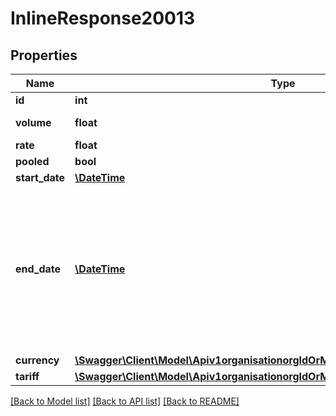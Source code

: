 # InlineResponse20013

## Properties
Name | Type | Description | Notes
------------ | ------------- | ------------- | -------------
**id** | **int** |  | [optional] 
**volume** | **float** | The volume in MB | [optional] 
**rate** | **float** |  | [optional] 
**pooled** | **bool** |  | [optional] 
**start_date** | [**\DateTime**](\DateTime.md) |  | [optional] 
**end_date** | [**\DateTime**](\DateTime.md) | End date will be omitted in the response, if it has been set to null. This means the inclusive volume will run infinitely. | [optional] 
**currency** | [**\Swagger\Client\Model\Apiv1organisationorgIdOrMyinclusiveVolumeactiveCurrency**](Apiv1organisationorgIdOrMyinclusiveVolumeactiveCurrency.md) |  | [optional] 
**tariff** | [**\Swagger\Client\Model\Apiv1organisationorgIdOrMyinclusiveVolumeactiveTariff**](Apiv1organisationorgIdOrMyinclusiveVolumeactiveTariff.md) |  | [optional] 

[[Back to Model list]](../../README.md#documentation-for-models) [[Back to API list]](../../README.md#documentation-for-api-endpoints) [[Back to README]](../../README.md)

